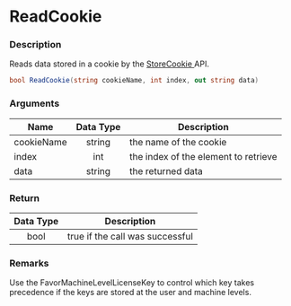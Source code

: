 # ReadCookie

### Description

Reads data stored in a cookie by the [StoreCookie ](https://soraco.readme.io/reference/storecookie)API.

```c#
bool ReadCookie(string cookieName, int index, out string data)
```

### Arguments

| Name       | Data Type | Description                          |
| ---------- | :-------: | ------------------------------------ |
| cookieName |   string  | the name of the cookie               |
| index      |    int    | the index of the element to retrieve |
| data       |   string  | the returned data                    |

### Return

| Data Type | Description                     |
| :-------: | ------------------------------- |
|    bool   | true if the call was successful |

### Remarks

Use the FavorMachineLevelLicenseKey to control which key takes precedence if the keys are stored at the user and machine levels.
